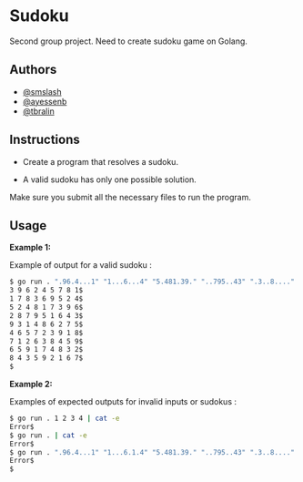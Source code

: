 # Sudoku

Second group project. Need to create sudoku game on Golang.

## Authors

* [@smslash](https://github.com/smslash)
* [@ayessenb](https://01.alem.school/git/ayessenb)
* [@tbralin](https://01.alem.school/git/tbralin)

## Instructions

- Create a program that resolves a sudoku.

- A valid sudoku has only one possible solution.

Make sure you submit all the necessary files to run the program.

## Usage

**Example 1:**

Example of output for a valid sudoku :

```bash
$ go run . ".96.4...1" "1...6...4" "5.481.39." "..795..43" ".3..8...." "4.5.23.18" ".1.63..59" ".59.7.83." "..359...7" | cat -e
3 9 6 2 4 5 7 8 1$
1 7 8 3 6 9 5 2 4$
5 2 4 8 1 7 3 9 6$
2 8 7 9 5 1 6 4 3$
9 3 1 4 8 6 2 7 5$
4 6 5 7 2 3 9 1 8$
7 1 2 6 3 8 4 5 9$
6 5 9 1 7 4 8 3 2$
8 4 3 5 9 2 1 6 7$
$
```

**Example 2:**

Examples of expected outputs for invalid inputs or sudokus :

```bash
$ go run . 1 2 3 4 | cat -e
Error$
$ go run . | cat -e
Error$
$ go run . ".96.4...1" "1...6.1.4" "5.481.39." "..795..43" ".3..8...." "4.5.23.18" ".1.63..59" ".59.7.83." "..359...7" | cat -e
Error$
$
```